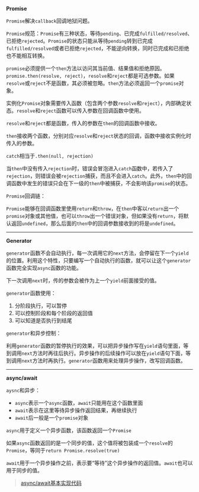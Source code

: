 **Promise**

`Promise`解决`callback`回调地狱问题。

`Promise`规范：`Promise`有三种状态，等待`pending`、已完成`fulfilled/resolved`、已拒绝`rejected`。`Promise`的状态只能从等待`pending`转到已完成`fulfilled/resolved`或者已拒绝`rejected`，不能逆向转换，同时已完成和已拒绝也不能相互转换。

`promise`必须提供一个`then`方法以访问其当前值、结果值和拒绝原因。`promise.then(resolve, reject)`，`resolve`和`reject`都是可选参数。如果`resolve`或`reject`不是函数，其必须被忽略。`then`方法必须返回一个`promise`对象。

实例化`Promise`对象需要传入函数（包含两个参数`resolve`和`reject`），内部确定状态。`resolve`和`reject`函数可以传入参数在回调函数中使用。

`resolve`和`reject`都是函数，传入的参数在`then`的回调函数中接收。

`then`接收两个函数，分别对应`resolve`和`reject`状态的回调，函数中接收实例化时传入的参数。

`catch`相当于`.then(null, rejection)`

当`then`中没有传入`rejection`时，错误会冒泡进入`catch`函数中，若传入了`rejection`，则错误会被`rejection`捕获，而且不会进入`catch`。此外，`then`中的回调函数中发生的错误只会在下一级的`then`中被捕获，不会影响该`promise`的状态。

`Promise`回调链：

`Promise`能够在回调函数里使用`return`和`throw`，在`then`中客以`return`出一个`promise`对象或其他值，也可以`throw`出一个错误对象，但如果没有`return`，将默认返回`undefined`，那么后面的`then`中的回调参数接收到的将是`undefined`。

-------------------

**Generator**

`generator`函数不会自动执行，每一次调用它的`next`方法，会停留在下一个`yield`的位置。利用这个特性，只要编写一个自动执行的函数，就可以让这个`generator`函数完全实现`async`函数的功能。

下一次调用`next`时，传的参数会被作为上一个`yield`前面接受的值。

`generator`函数使用：

1. 分阶段执行，可以暂停
2. 可以控制阶段和每个阶段的返回值
3. 可以知道是否执行到结尾

`generator`和异步控制：

利用`generator`函数的暂停执行的效果，可以把异步操作写在`yield`语句里面，等到调用`next`方法时再往后执行。异步操作的后续操作可以放在`yield`语句下面，等到调用`next`方法时再执行。`generator`函数用来处理异步操作，改写回调函数。

-------------------

**async/await**

`aysnc`和异步：

- `async`表示一个`async`函数，`await`只能用在这个函数里面
- `await`表示在这里等待异步操作返回结果，再继续执行
- `await`后一般是一个`promise`对象


`async`用于定义一个异步函数，该函数返回一个`Promise`

如果`async`函数返回的是一个同步的值，这个值将被包装成一个`resolve`的`Promise`，等同于`return Promise.resolve(true)`

`await`用于一个异步操作之前，表示要“等待”这个异步操作的返回值。`await`也可以用于同步的值。

> [async/await基本实现代码]()





